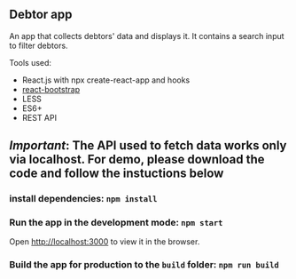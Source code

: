 ## Debtor app 

An app that collects debtors' data and displays it.
It contains a search input to filter debtors.

Tools used:
- React.js with npx create-react-app and hooks
- [react-bootstrap](https://react-bootstrap.github.io/)
- LESS
- ES6+
- REST API



## ***Important***: The API used to fetch data works only via localhost. For demo, please download the code and follow the instuctions below

### install dependencies: `npm install`



### Run the app in the development mode: `npm start`
Open [http://localhost:3000](http://localhost:3000) to view it in the browser.



###  Build the app for production to the `build` folder: `npm run build`
